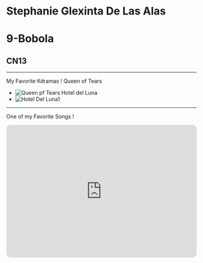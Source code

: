 # Stephanie Glexinta De Las Alas
# 9-Bobola
## CN13
---
My Favorite Kdramas !
Queen of Tears
- ![Queen pf Tears](https://github.com/user-attachments/assets/3e8e347d-d645-432a-befd-4755a3dff582)
Hotel del Luna
- ![Hotel Del Luna1](https://github.com/user-attachments/assets/37f753ca-9908-46c8-a75e-97da2a6d8e79)
---
One of my Favorite Songs !
<iframe style="border-radius:12px" src="https://open.spotify.com/embed/track/2LlOeW5rVcvl3QcPNPcDus?utm_source=generator" width="100%" height="352" frameBorder="0" allowfullscreen="" allow="autoplay; clipboard-write; encrypted-media; fullscreen; picture-in-picture" loading="lazy"></iframe>

